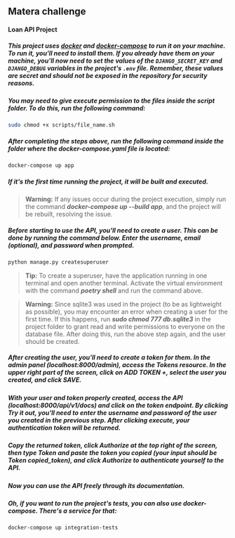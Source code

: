 ## Matera challenge

#### Loan API Project

##### This project uses [docker](https://www.docker.com/) and [docker-compose](https://docs.docker.com/compose/) to run it on your machine. To run it, you'll need to install them. If you already have them on your machine, you'll now need to set the values of the `DJANGO_SECRET_KEY` and `DJANGO_DEBUG` variables in the project's `.env` file. Remember, these values are secret and should not be exposed in the repository for security reasons.

##### You may need to give execute permission to the files inside the script folder. To do this, run the following command:

```bash
sudo chmod +x scripts/file_name.sh
```

##### After completing the steps above, run the following command inside the folder where the docker-compose.yaml file is located:

```bash
docker-compose up app
```

##### If it's the first time running the project, it will be built and executed.

> **Warning:** If any issues occur during the project execution, simply run the command **_docker-compose up --build app_**, and the project will be rebuilt, resolving the issue.

##### Before starting to use the API, you'll need to create a user. This can be done by running the command below. Enter the username, email (optional), and password when prompted.

```bash
python manage.py createsuperuser
```
> **Tip:** To create a superuser, have the application running in one terminal and open another terminal. Activate the virtual environment with the command **_poetry shell_** and run the command above.

> **Warning:** Since sqlite3 was used in the project (to be as lightweight as possible), you may encounter an error when creating a user for the first time. If this happens, run **_sudo chmod 777 db.sqlite3_** in the project folder to grant read and write permissions to everyone on the database file. After doing this, run the above step again, and the user should be created.

##### After creating the user, you'll need to create a token for them. In the admin panel (localhost:8000/admin), access the Tokens resource. In the upper right part of the screen, click on ADD TOKEN +, select the user you created, and click SAVE.

##### With your user and token properly created, access the API (localhost:8000/api/v1/docs) and click on the token endpoint. By clicking Try it out, you'll need to enter the username and password of the user you created in the previous step. After clicking execute, your authentication token will be returned.

##### Copy the returned token, click Authorize at the top right of the screen, then type Token and paste the token you copied (your input should be Token copied_token), and click Authorize to authenticate yourself to the API.

##### Now you can use the API freely through its documentation.

##### Oh, if you want to run the project's tests, you can also use docker-compose. There's a service for that:

```bash
docker-compose up integration-tests
```